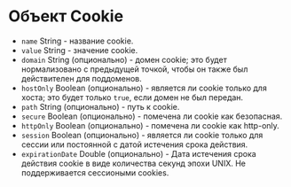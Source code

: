 # Объект Cookie

* `name` String - название cookie.
* `value` String - значение cookie.
* `domain` String (опционально) - домен cookie; это будет нормализовано с предыдущей точкой, чтобы он также был действителен для поддоменов.
* `hostOnly` Boolean (опционально) - является ли cookie только для хоста; это будет только `true`, если домен не был передан.
* `path` String (опционально) - путь к cookie.
* `secure` Boolean (опционально) - помечена ли cookie как безопасная.
* `httpOnly` Boolean (опционально) - помечена ли cookie как http-only.
* `session` Boolean (опционально) - является ли cookie только для сессии или постоянной с датой истечения срока действия.
* `expirationDate` Double (опционально) - Дата истечения срока действия cookie в виде количества секунд эпохи UNIX. Не поддерживается сессиоными cookies.
